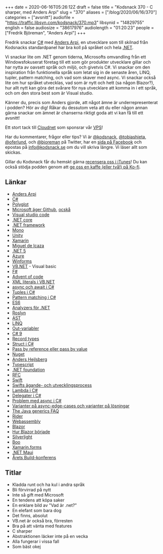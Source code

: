 +++
date = 2020-06-16T05:26:12Z
draft = false
title = "Kodsnack 370 - C sharper, med Anders Arpi"
slug = "370"
aliases = ["/blog/2020/06/16/370"]
categories = ["avsnitt"]
audiofile = "https://traffic.libsyn.com/kodsnack/370.mp3"
libsynid = "14829755"
english = false
audiosize = "38617976"
audiolength = "01:20:23"
people = ["Fredrik Björeman", "Anders Arpi"]
+++

Fredrik snackar [C#](https://en.wikipedia.org/wiki/C_Sharp_%28programming_language%29) med [Anders Arpi](https://www.linkedin.com/in/anders-arpi-69802b206/), en utvecklare som till skilnad från Kodsnacks standardpanel har bra koll på språket och hela [.NET](https://en.wikipedia.org/wiki/.NET_Framework).

Vi snackar lite om .NET genom tiderna, Microsofts omvandling från ett Windowsfokuserat företag till ett som gör produkter utvecklare gillar och har nytta av oavsett språk och miljö, och givetvis C#. Vi snackar om den inspiration från funktionella språk som letat sig in de senaste åren, LINQ, tupler, pattern matching, och vad som skaver med async. Vi snackar också lite om hur språket utvecklas, vad som är nytt och hett (sa någon Blazor?), hur allt nytt kan göra det svårare för nya utvecklare att komma in i ett språk, och om den stora best som är Visual studio. 

Känner du, precis som Anders gjorde, att något ämne är underrepresenterat i podden? Hör av dig! Råkar du dessutom veta att du eller någon annan gärna snackar om ämnet är chanserna riktigt goda att vi kan få till ett avsnitt!

Ett stort tack till [Cloudnet](http://www.cloudnet.se) som sponsrar vår [VPS](http://en.wikipedia.org/wiki/Virtual_private_server)!

Har du kommentarer, frågor eller tips? Vi är [@kodsnack](https://www.twitter.com/kodsnack), [@tobiashieta](https://www.twitter.com/tobiashieta), [@oferlund](https://www.twitter.com/oferlund), och [@bjoreman](https://www.twitter.com/bjoreman) på Twitter, har en [sida på Facebook](https://www.facebook.com/kodsnack) och epostas på [info@kodsnack.se](mailto:info@kodsnack.se) om du vill skriva längre. Vi läser allt som skickas.

Gillar du Kodsnack får du hemskt gärna [recensera oss i iTunes](http://itunes.apple.com/se/podcast/kodsnack/id561631498?l=en)! Du kan också stödja podden genom att <a href="https://ko-fi.com/kodsnack" rel="payment">ge oss en kaffe (eller två!) på Ko-fi</a>.

## Länkar ##
* [Anders Arpi](https://www.linkedin.com/in/anders-arpi-69802b206/)
* [C#](https://en.wikipedia.org/wiki/C_Sharp_%28programming_language%29)
* [Polyglot](https://en.wikipedia.org/wiki/Multilingualism#In_individuals)
* [Microsoft äger Github](https://en.wikipedia.org/wiki/GitHub#Acquisition_by_Microsoft), [ocskå](https://en.wikipedia.org/wiki/List_of_mergers_and_acquisitions_by_Microsoft)
* [Visual studio code](https://en.wikipedia.org/wiki/Visual_Studio_Code)
* [.NET core](https://en.wikipedia.org/wiki/.NET_Core)
* [.NET framework](https://en.wikipedia.org/wiki/.NET_Framework)
* [Mono](https://en.wikipedia.org/wiki/Mono_%28software%29)
* [Unity](https://en.wikipedia.org/wiki/Unity_%28game_engine%29)
* [Xamarin](https://en.wikipedia.org/wiki/Xamarin)
* [Miguel de Icaza](https://en.wikipedia.org/wiki/Miguel_de_Icaza)
* [.NET 5](https://devblogs.microsoft.com/dotnet/introducing-net-5/)
* [Azure](https://en.wikipedia.org/wiki/Microsoft_Azure)
* [Winforms](https://en.wikipedia.org/wiki/Windows_Forms)
* [VB.NET](https://en.wikipedia.org/wiki/Visual_Basic_.NET) - Visual basic
* [F#](https://en.wikipedia.org/wiki/F_Sharp_%28programming_language%29)
* [Advent of code](https://adventofcode.com/)
* [XML literals i VB.NET](https://docs.microsoft.com/en-us/dotnet/visual-basic/programming-guide/language-features/xml/xml-literals-overview)
* [async och await i C#](https://docs.microsoft.com/en-us/dotnet/csharp/programming-guide/concepts/async/)
* [Tuples i C#](https://docs.microsoft.com/en-us/dotnet/csharp/tuples)
* [Pattern matching i C#](https://docs.microsoft.com/en-us/dotnet/csharp/pattern-matching)
* [ES6](http://es6-features.org/#Constants)
* [Analyzers för .NET](https://docs.microsoft.com/en-us/dotnet/standard/analyzers/)
* [Roslyn](https://en.wikipedia.org/wiki/Roslyn_%28compiler%29)
* [AST](https://en.wikipedia.org/wiki/Abstract_syntax_tree)
* [LINQ](https://docs.microsoft.com/en-us/dotnet/standard/using-linq)
* [Out-variabler](https://docs.microsoft.com/en-us/dotnet/csharp/language-reference/keywords/out-parameter-modifier)
* [C# 9](https://devblogs.microsoft.com/dotnet/welcome-to-c-9-0/)
* [Record types](https://www.stevefenton.co.uk/2020/05/csharp-9-record-types/)
* [Struct i C#](https://docs.microsoft.com/en-us/dotnet/csharp/programming-guide/classes-and-structs/)
* [Pass by reference eller pass by value](https://docs.microsoft.com/en-us/dotnet/csharp/programming-guide/classes-and-structs/passing-parameters)
* [Nuget](https://en.wikipedia.org/wiki/NuGet)
* [Anders Hejlsberg](https://en.wikipedia.org/wiki/Anders_Hejlsberg)
* [Typescript](https://en.wikipedia.org/wiki/TypeScript)
* [.NET foundation](https://en.wikipedia.org/wiki/.NET_Foundation)
* [RFC](https://en.wikipedia.org/wiki/Request_for_Comments)
* [Swift](https://en.wikipedia.org/wiki/Swift_%28programming_language%29)
* [Swifts ägande- och utvecklingsprocess](https://swift.org/contributing/#participating-in-the-swift-evolution-process)
* [Lambda i C#](https://docs.microsoft.com/en-us/dotnet/csharp/programming-guide/statements-expressions-operators/lambda-expressions)
* [Delegater i C#](https://docs.microsoft.com/en-us/dotnet/csharp/tour-of-csharp/delegates)
* [Problem med async i C#](https://markheath.net/post/async-antipatterns)
* [Varianter på async-edge-cases och varianter på lösningar](https://gist.github.com/jonlabelle/841146854b23b305b50fa5542f84b20c)
* [The Java generics FAQ](http://www.angelikalanger.com/GenericsFAQ/JavaGenericsFAQ.html)
* [Rider](https://www.jetbrains.com/rider/)
* [Webassembly](https://en.wikipedia.org/wiki/WebAssembly)
* [Blazor](https://www.youtube.com/watch?v=MiLAE6HMr10&feature=youtu.be&t=31m45s)
* [Hur Blazor började](https://www.youtube.com/watch?v=MiLAE6HMr10&feature=youtu.be&t=31m45s)
* [Silverlight](https://en.wikipedia.org/wiki/Microsoft_Silverlight)
* [Boo](https://en.wikipedia.org/wiki/Boo_%28programming_language%29)
* [Xamarin.forms](https://en.wikipedia.org/wiki/Xamarin#Xamarin.Forms)
* [.NET Maui](https://devblogs.microsoft.com/dotnet/introducing-net-multi-platform-app-ui/)
* [Årets Build-konferens](https://mybuild.microsoft.com/)

## Titlar ##
* Kladda runt och ha kul i andra språk
* Bli förvirrad på nytt
* Inte så gift med Microsoft
* En tendens att köpa saker
* En enklare bild av "Vad är .net?"
* En elefant som bara dog
* Det finns, absolut
* VB.net är också bra, förresten
* Bra på att vänta med features
* C sharper
* Abstraktionen läcker inte på en vecka
* Alla fungerar i vissa fall
* Som bäst okej